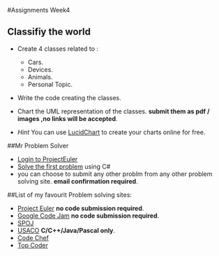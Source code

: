 #Assignments Week4

## Classifiy the world 
- Create 4 classes related to :
	- Cars.
	- Devices.
	- Animals.
	- Personal Topic.

- Write the code creating the classes.
- Chart the UML representation of the classes. **submit them as pdf / images ,no links will be accepted**.
- *Hint* You can use [LucidChart][3] to create your charts online for free.




##Mr Problem Solver
- [Login to ProjectEuler][1]
- [Solve the first problem][2] using C#
- you can choose to submit any other problm from any other problem solving site. **email confirmation required**.


##List of my favourit Problem solving sites:
- [Project Euler][1]  **no code submission required**.
- [Google Code Jam][4] **no code submission required**.
- [SPOJ][5] 
- [USACO][8]  **C/C++/Java/Pascal only**.
- [Code Chef][6]
- [Top Coder][7]


[1]:http://projecteuler.net
[2]:http://projecteuler.net/problem=1

[3]:https://www.lucidchart.com

[4]:https://code.google.com/codejam/contests.html
[5]:http://www.spoj.com/
[6]:http://www.codechef.com/
[7]:http://www.topcoder.com/
[8]:http://cerberus.delos.com:790/usacogate
	

